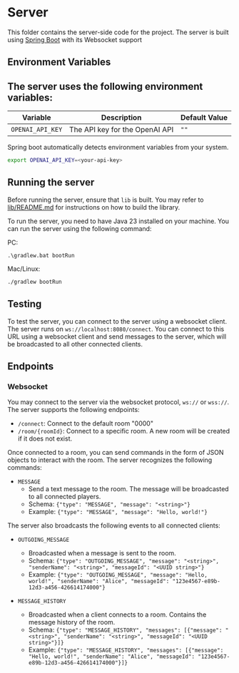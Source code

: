 # Server

This folder contains the server-side code for the project. The server is built using [Spring Boot](https://spring.io/) with its Websocket support

## Environment Variables

## The server uses the following environment variables:

| Variable         | Description                    | Default Value |
| ---------------- | ------------------------------ | ------------- |
| `OPENAI_API_KEY` | The API key for the OpenAI API | `""`          |

Spring boot automatically detects environment variables from your system.

```bash
export OPENAI_API_KEY=<your-api-key>
```

## Running the server

Before running the server, ensure that `lib` is built. You may refer to [lib/README.md](../lib/README.md) for instructions on how to build the library.

To run the server, you need to have Java 23 installed on your machine. You can run the server using the following command:

PC:

```
.\gradlew.bat bootRun
```

Mac/Linux:

```bash
./gradlew bootRun
```

## Testing

To test the server, you can connect to the server using a websocket client. The server runs on `ws://localhost:8080/connect`.
You can connect to this URL using a websocket client and send messages to the server, which will be broadcasted to all other connected clients.

## Endpoints

### Websocket

You may connect to the server via the websocket protocol, `ws://` or `wss://`. The server supports the following endpoints:

- `/connect`: Connect to the default room "0000"
- `/room/{roomId}`: Connect to a specific room. A new room will be created if it does not exist.

Once connected to a room, you can send commands in the form of JSON objects to interact with the room. The server recognizes the following commands:

- `MESSAGE`
  - Send a text message to the room. The message will be broadcasted to all connected players.
  - Schema: `{"type": "MESSAGE", "message": "<string>"}`
  - Example: `{"type": "MESSAGE", "message": "Hello, world!"}`

The server also broadcasts the following events to all connected clients:

- `OUTGOING_MESSAGE`

  - Broadcasted when a message is sent to the room.
  - Schema: `{"type": "OUTGOING_MESSAGE", "message": "<string>", "senderName": "<string>", "messageId": "<UUID string>"}`
  - Example: `{"type": "OUTGOING_MESSAGE", "message": "Hello, world!", "senderName": "Alice", "messageId": "123e4567-e89b-12d3-a456-426614174000"}`

- `MESSAGE_HISTORY`
  - Broadcasted when a client connects to a room. Contains the message history of the room.
  - Schema: `{"type": "MESSAGE_HISTORY", "messages": [{"message": "<string>", "senderName": "<string>", "messageId": "<UUID string>"}]}`
  - Example: `{"type": "MESSAGE_HISTORY", "messages": [{"message": "Hello, world!", "senderName": "Alice", "messageId": "123e4567-e89b-12d3-a456-426614174000"}]}`
